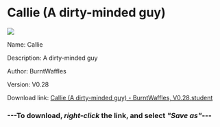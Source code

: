 # Callie (A dirty-minded guy)

<img src = "https://raw.githubusercontent.com/Arbiter1223/Koukou-Gurashi-Custom-Students/master/Students/Files/Callie%20(A%20dirty-minded%20guy).png">

Name: Callie

Description: A dirty-minded guy

Author: BurntWaffles

Version: V0.28

Download link: <a href="https://raw.githubusercontent.com/Arbiter1223/Koukou-Gurashi-Custom-Students/master/Students/Files/Callie%20(A%20dirty-minded%20guy)%20-%20BurntWaffles%2C%20V0.28.student">Callie (A dirty-minded guy) - BurntWaffles, V0.28.student</a>

### ---**To download, _right-click_ the link, and select _"Save as"_**---

